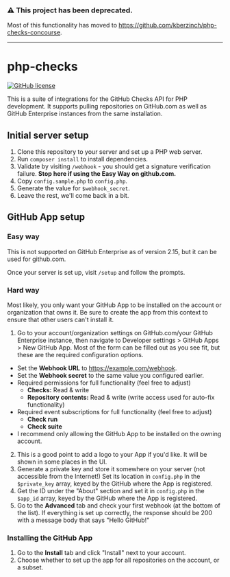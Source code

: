 ### :warning: This project has been deprecated.

Most of this functionality has moved to https://github.com/kberzinch/php-checks-concourse.

----

# php-checks
[![GitHub license](https://img.shields.io/github/license/kberzinch/php-checks.svg?style=flat-square)](https://raw.githubusercontent.com/kberzinch/php-checks/master/LICENSE.md)

This is a suite of integrations for the GitHub Checks API for PHP development. It supports pulling repositories on GitHub.com as well as GitHub Enterprise instances from the same installation.

## Initial server setup
1. Clone this repository to your server and set up a PHP web server.
2. Run `composer install` to install dependencies.
3. Validate by visiting `/webhook` - you should get a signature verification failure. **Stop here if using the Easy Way on github.com.**
4. Copy `config.sample.php` to `config.php`.
5. Generate the value for `$webhook_secret`.
7. Leave the rest, we'll come back in a bit.

## GitHub App setup

### Easy way
This is not supported on GitHub Enterprise as of version 2.15, but it can be used for github.com.

Once your server is set up, visit `/setup` and follow the prompts.

### Hard way

Most likely, you only want your GitHub App to be installed on the account or organization that owns it. Be sure to create the app from this context to ensure that other users can't install it.

1. Go to your account/organization settings on GitHub.com/your GitHub Enterprise instance, then navigate to Developer settings > GitHub Apps > New GitHub App. Most of the form can be filled out as you see fit, but these are the required configuration options.
  * Set the **Webhook URL** to https://example.com/webhook.
  * Set the **Webhook secret** to the same value you configured earlier.
  * Required permissions for full functionality (feel free to adjust)
    * **Checks:** Read & write
    * **Repository contents:** Read & write (write access used for auto-fix functionality)
  * Required event subscriptions for full functionality (feel free to adjust)
    * **Check run**
    * **Check suite**
  * I recommend only allowing the GitHub App to be installed on the owning account.
2. This is a good point to add a logo to your App if you'd like. It will be shown in some places in the UI.
3. Generate a private key and store it somewhere on your server (not accessible from the Internet!) Set its location in `config.php` in the `$private_key` array, keyed by the GitHub where the App is registered.
4. Get the ID under the "About" section and set it in `config.php` in the `$app_id` array, keyed by the GitHub where the App is registered.
5. Go to the **Advanced** tab and check your first webhook (at the bottom of the list). If everything is set up correctly, the response should be 200 with a message body that says "Hello GitHub!"

### Installing the GitHub App
1. Go to the **Install** tab and click "Install" next to your account.
2. Choose whether to set up the app for all repositories on the account, or a subset.
